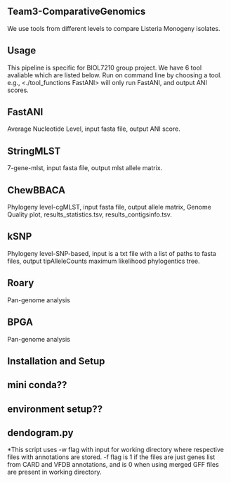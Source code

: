 ## Team3-ComparativeGenomics 
We use tools from different levels to compare Listeria Monogeny isolates.
## Usage
This pipeline is specific for BIOL7210 group project. We have 6 tool avaliable which are listed below. Run on command line by choosing a tool. e.g., <./tool_functions FastANI> will only run FastANI, and output ANI scores.

## FastANI
Average Nucleotide Level, input fasta file, output ANI score.
## StringMLST
7-gene-mlst, input fasta file, output mlst allele matrix.
## ChewBBACA
Phylogeny level-cgMLST, input fasta file, output allele matrix, Genome Quality plot, results_statistics.tsv, results_contigsinfo.tsv.
## kSNP
Phylogeny level-SNP-based, input is a txt file with a list of paths to fasta files, output tipAlleleCounts maximum likelihood phylogentics tree.
## Roary
Pan-genome analysis
## BPGA
Pan-genome analysis

## Installation and Setup
## mini conda??
## environment setup??


## dendogram.py
*This script uses -w flag with input for working directory where respective files with annotations are stored. -f flag is 1 if the files are just genes list from CARD and VFDB annotations, and is 0 when using merged GFF files are present in working directory. 

